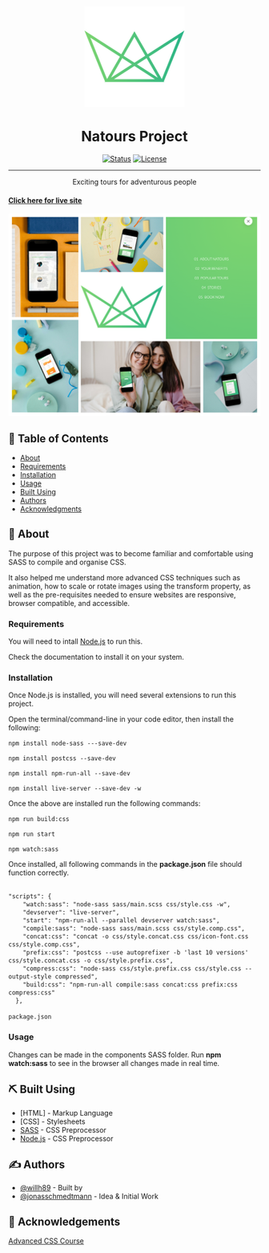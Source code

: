 <p align="center">
  <a href="" rel="noopener">
 <img width=200px height=200px src="img/favicon.png" alt="Project logo"></a>
</p>

<h1 align="center">Natours Project</h1>

<div align="center">

[![Status](https://img.shields.io/badge/status-active-success.svg)]()
[![License](https://img.shields.io/badge/license-MIT-blue.svg)](/LICENSE)

</div>
  
---

<p align="center"> Exciting tours for adventurous people

      
#### [Click here for live site](https://wills-natours-project.netlify.app/)

</p>


![](img/Natours-collage.png)

## 📝 Table of Contents

- [About](#about)
- [Requirements](#Requirements)
- [Installation](#Installation)
- [Usage](#usage)
- [Built Using](#built_using)
- [Authors](#authors)
- [Acknowledgments](#acknowledgement)

## 🧐 About <a name = "about"></a>

The purpose of this project was to become familiar and comfortable using SASS to compile and organise CSS.

It also helped me understand more advanced CSS techniques such as animation, how to scale or rotate images using the transform property, as well as the pre-requisites needed to ensure websites are responsive, browser compatible, and accessible.

### Requirements

You will need to intall [Node.js](https://nodejs.org/en/) to run this.

Check the documentation to install it on your system.


### Installation

Once Node.js is installed, you will need several extensions to run this project.

Open the terminal/command-line in your code editor, then install the following:

```
npm install node-sass ---save-dev
```

```
npm install postcss --save-dev
```

```
npm install npm-run-all --save-dev
```

```
npm install live-server --save-dev -w
```

Once the above are installed run the following commands:

```
npm run build:css
```

```
npm run start
```

```
npm watch:sass
```
Once installed, all following commands in the **package.json** file should function correctly.  
```

"scripts": {
    "watch:sass": "node-sass sass/main.scss css/style.css -w",
    "devserver": "live-server",
    "start": "npm-run-all --parallel devserver watch:sass",
    "compile:sass": "node-sass sass/main.scss css/style.comp.css",
    "concat:css": "concat -o css/style.concat.css css/icon-font.css css/style.comp.css",
    "prefix:css": "postcss --use autoprefixer -b 'last 10 versions' css/style.concat.css -o css/style.prefix.css",
    "compress:css": "node-sass css/style.prefix.css css/style.css --output-style compressed",
    "build:css": "npm-run-all compile:sass concat:css prefix:css compress:css"
  },

package.json

```

### Usage 

Changes can be made in the components SASS folder.
Run **npm watch:sass** to see in the browser all changes made in real time. 


## ⛏️ Built Using <a name = "built_using"></a>

- [HTML] - Markup Language
- [CSS] - Stylesheets
- [SASS](https://sass-lang.com/) - CSS Preprocessor
- [Node.js](https://sass-lang.com/) - CSS Preprocessor

## ✍️ Authors <a name = "authors"></a>

- [@willh89](https://github.com/willh89) - Built by
- [@jonasschmedtmann](https://github.com/jonasschmedtmann) - Idea & Initial Work

## 🎉 Acknowledgements <a name = "acknowledgement"></a>

 [Advanced CSS Course](https://github.com/jonasschmedtmann)

